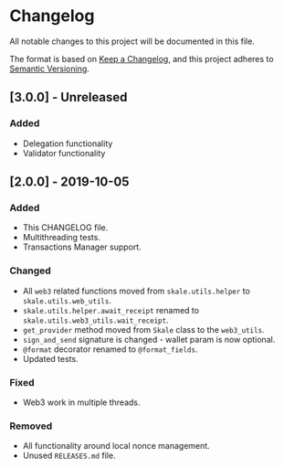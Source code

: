 # Changelog

All notable changes to this project will be documented in this file.

The format is based on [Keep a Changelog](https://keepachangelog.com/en/1.0.0/),
and this project adheres to [Semantic Versioning](https://semver.org/spec/v2.0.0.html).

## [3.0.0] - Unreleased

### Added

- Delegation functionality
- Validator functionality

## [2.0.0] - 2019-10-05

### Added

- This CHANGELOG file.
- Multithreading tests.
- Transactions Manager support.

### Changed

- All `web3` related functions moved from `skale.utils.helper` to `skale.utils.web_utils`.
- `skale.utils.helper.await_receipt` renamed to `skale.utils.web3_utils.wait_receipt`.
- `get_provider` method moved from `Skale` class to the `web3_utils`.
- `sign_and_send` signature is changed - wallet param is now optional. 
- `@format` decorator renamed to `@format_fields`.
- Updated tests.

### Fixed

- Web3 work in multiple threads.

### Removed

- All functionality around local nonce management.
- Unused `RELEASES.md` file.
